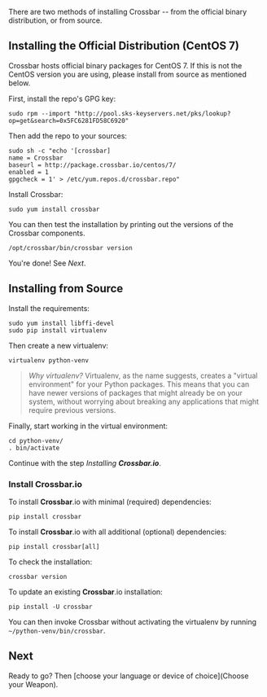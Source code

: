 There are two methods of installing Crossbar -- from the official binary distribution, or from source.

## Installing the Official Distribution (CentOS 7)

Crossbar hosts official binary packages for CentOS 7.
If this is not the CentOS version you are using, please install from source as mentioned below.

First, install the repo's GPG key:

```console
sudo rpm --import "http://pool.sks-keyservers.net/pks/lookup?op=get&search=0x5FC6281FD58C6920"
```

Then add the repo to your sources:

```console
sudo sh -c "echo '[crossbar]
name = Crossbar
baseurl = http://package.crossbar.io/centos/7/
enabled = 1
gpgcheck = 1' > /etc/yum.repos.d/crossbar.repo"
```

Install Crossbar:

```console
sudo yum install crossbar
```

You can then test the installation by printing out the versions of the Crossbar components.

```console
/opt/crossbar/bin/crossbar version
```

You're done! See _Next_.


## Installing from Source

Install the requirements:

```console
sudo yum install libffi-devel
sudo pip install virtualenv
```

Then create a new virtualenv:

```console
virtualenv python-venv
```

> *Why virtualenv?* Virtualenv, as the name suggests, creates a "virtual environment" for your Python packages. This means that you can have newer versions of packages that might already be on your system, without worrying about breaking any applications that might require previous versions.

Finally, start working in the virtual environment:

```console
cd python-venv/
. bin/activate
```

Continue with the step _Installing **Crossbar.io**_.


### Install Crossbar.io

To install **Crossbar**.io with minimal (required) dependencies:

```console
pip install crossbar
```

To install **Crossbar**.io with all additional (optional) dependencies:

```console
pip install crossbar[all]
```

To check the installation:

```console
crossbar version
```

To update an existing **Crossbar**.io installation:

```console
pip install -U crossbar
```

You can then invoke Crossbar without activating the virtualenv by running ``~/python-venv/bin/crossbar``.


## Next

Ready to go? Then [choose your language or device of choice](Choose your Weapon).
